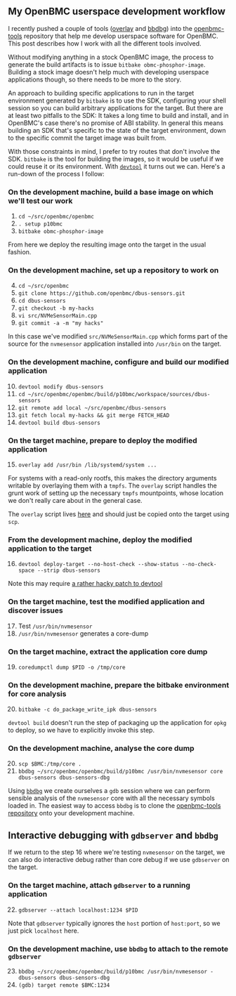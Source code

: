 ## My OpenBMC userspace development workflow

I recently pushed a couple of tools ([overlay][1] and [bbdbg][2]) into the
[openbmc-tools][3] repository that help me develop userspace software for
OpenBMC. This post describes how I work with all the different tools involved.

Without modifying anything in a stock OpenBMC image, the process to generate the
build artifacts is to issue `bitbake obmc-phosphor-image`. Building a stock
image doesn't help much with developing userspace applications though, so there
needs to be more to the story.

An approach to building specific applications to run in the target environment
generated by `bitbake` is to use the SDK, configuring your shell session so you
can build arbitrary applications for the target. But there are at least two
pitfalls to the SDK: It takes a long time to build and install, and in
OpenBMC's case there's no promise of ABI stability. In general this means
building an SDK that's specific to the state of the target environment, down to
the specific commit the target image was built from.

With those constraints in mind, I prefer to try routes that don't involve the
SDK. `bitbake` is the tool for building the images, so it would be useful if we
could reuse it or its environment. With [`devtool`][4] it turns out we can.
Here's a run-down of the process I follow:

### On the development machine, build a base image on which we'll test our work
1. `cd ~/src/openbmc/openbmc`
2. `. setup p10bmc`
3. `bitbake obmc-phosphor-image`

From here we deploy the resulting image onto the target in the usual fashion.

### On the development machine, set up a repository to work on
4. `cd ~/src/openbmc`
5. `git clone https://github.com/openbmc/dbus-sensors.git`
6. `cd dbus-sensors`
7. `git checkout -b my-hacks`
8. `vi src/NVMeSensorMain.cpp`
9. `git commit -a -m "my hacks"`

In this case we've modified `src/NVMeSensorMain.cpp` which forms part of the
source for the `nvmesensor` application installed into `/usr/bin` on the target.

### On the development machine, configure and build our modified application
10. `devtool modify dbus-sensors`
11. `cd ~/src/openbmc/openbmc/build/p10bmc/workspace/sources/dbus-sensors`
12. `git remote add local ~/src/openbmc/dbus-sensors`
13. `git fetch local my-hacks && git merge FETCH_HEAD`
14. `devtool build dbus-sensors`

### On the target machine, prepare to deploy the modified application
15. `overlay add /usr/bin /lib/systemd/system ...`

For systems with a read-only rootfs, this makes the directory arguments writable
by overlaying them with a `tmpfs`. The `overlay` script handles the grunt work of
setting up the necessary `tmpfs` mountpoints, whose location we don't really
care about in the general case.

The `overlay` script lives [here][1] and should just be copied onto the target
using `scp`.

### From the development machine, deploy the modified application to the target
16. `devtool deploy-target --no-host-check --show-status --no-check-space --strip dbus-sensors`

Note this may require [a rather hacky patch to devtool][5]

### On the target machine, test the modified application and discover issues
17. Test `/usr/bin/nvmesensor`
18. `/usr/bin/nvmesensor` generates a core-dump

### On the target machine, extract the application core dump
19. `coredumpctl dump $PID -o /tmp/core`

### On the development machine, prepare the bitbake environment for core analysis
20. `bitbake -c do_package_write_ipk dbus-sensors`

`devtool build` doesn't run the step of packaging up the application for `opkg`
to deploy, so we have to explicitly invoke this step.

### On the development machine, analyse the core dump
20. `scp $BMC:/tmp/core .`
21. `bbdbg ~/src/openbmc/openbmc/build/p10bmc /usr/bin/nvmesensor core dbus-sensors dbus-sensors-dbg`

Using [`bbdbg`][2] we create ourselves a `gdb` session where we can perform
sensible analysis of the `nvmesensor` core with all the necessary symbols loaded
in. The easiest way to access `bbdbg` is to clone the [openbmc-tools
repository][3] onto your development machine.

## Interactive debugging with `gdbserver` and `bbdbg`
If we return to the step 16 where we're testing `nvmesensor` on the target, we
can also do interactive debug rather than core debug if we use `gdbserver` on
the target.

### On the target machine, attach `gdbserver` to a running application
22. `gdbserver --attach localhost:1234 $PID`

Note that `gdbserver` typically ignores the `host` portion of `host:port`, so we
just pick `localhost` here.

### On the development machine, use `bbdbg` to attach to the remote `gdbserver`
23. `bbdbg ~/src/openbmc/openbmc/build/p10bmc /usr/bin/nvmesensor - dbus-sensors dbus-sensors-dbg`
24. `(gdb) target remote $BMC:1234`

[1]: https://github.com/openbmc/openbmc-tools/blob/master/overlay/overlay
[2]: https://github.com/openbmc/openbmc-tools/blob/master/bbdbg/bbdbg
[3]: https://github.com/openbmc/openbmc-tools
[4]: https://docs.yoctoproject.org/singleindex.html#using-devtool-in-your-sdk-workflow
[5]: https://github.com/amboar/openbmc/commit/7d398cd8d0af1c009e6519c74f34a01e2ba923f6
